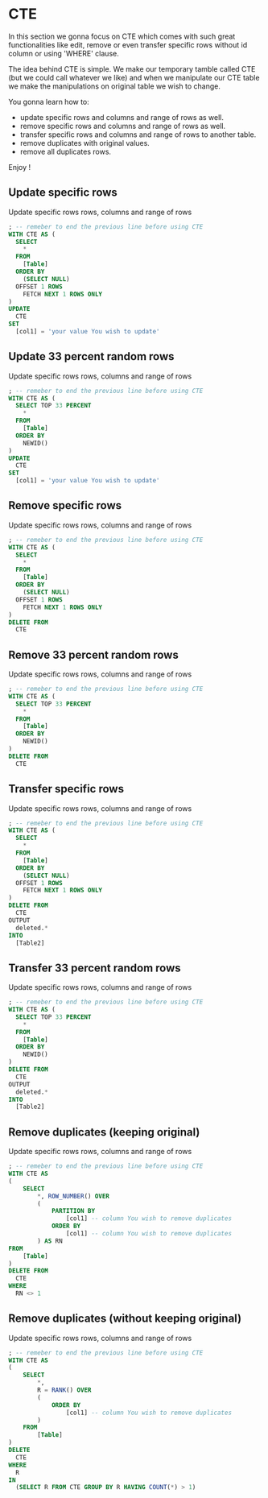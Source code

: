 # CTE
In this section we gonna focus on CTE which comes with such great functionalities like edit, remove or even transfer specific rows without id column or using 'WHERE' clause.

The idea behind CTE is simple. We make our temporary tamble called CTE (but we could call whatever we like) and when we manipulate our CTE table we make the manipulations on original table we wish to change.

You gonna learn how to:
* update specific rows and columns and range of rows as well.
* remove specific rows and columns and range of rows as well.
* transfer specific rows and columns and range of rows to another table.
* remove duplicates with original values.
* remove all duplicates rows.

Enjoy !

## Update specific rows
Update specific rows rows, columns and range of rows
```sql
; -- remeber to end the previous line before using CTE
WITH CTE AS (
  SELECT
    *
  FROM
    [Table]
  ORDER BY
    (SELECT NULL)
  OFFSET 1 ROWS
    FETCH NEXT 1 ROWS ONLY
)
UPDATE
  CTE
SET
  [col1] = 'your value You wish to update'
```

## Update 33 percent random rows
Update specific rows rows, columns and range of rows
```sql
; -- remeber to end the previous line before using CTE
WITH CTE AS (
  SELECT TOP 33 PERCENT
    *
  FROM
    [Table]
  ORDER BY
    NEWID()
)
UPDATE
  CTE
SET
  [col1] = 'your value You wish to update'
```

## Remove specific rows
Update specific rows rows, columns and range of rows
```sql
; -- remeber to end the previous line before using CTE
WITH CTE AS (
  SELECT
    *
  FROM
    [Table]
  ORDER BY
    (SELECT NULL)
  OFFSET 1 ROWS
    FETCH NEXT 1 ROWS ONLY
)
DELETE FROM
  CTE
```

## Remove 33 percent random rows
Update specific rows rows, columns and range of rows
```sql
; -- remeber to end the previous line before using CTE
WITH CTE AS (
  SELECT TOP 33 PERCENT
    *
  FROM
    [Table]
  ORDER BY
    NEWID()
)
DELETE FROM
  CTE
```

## Transfer specific rows
Update specific rows rows, columns and range of rows
```sql
; -- remeber to end the previous line before using CTE
WITH CTE AS (
  SELECT
    *
  FROM
    [Table]
  ORDER BY
    (SELECT NULL)
  OFFSET 1 ROWS
    FETCH NEXT 1 ROWS ONLY
)
DELETE FROM 
  CTE 
OUTPUT
  deleted.*
INTO
  [Table2]
```

## Transfer 33 percent random rows
Update specific rows rows, columns and range of rows
```sql
; -- remeber to end the previous line before using CTE
WITH CTE AS (
  SELECT TOP 33 PERCENT
    *
  FROM
    [Table]
  ORDER BY
    NEWID()
)
DELETE FROM 
  CTE 
OUTPUT
  deleted.*
INTO
  [Table2]
```

## Remove duplicates (keeping original)
Update specific rows rows, columns and range of rows
```sql
; -- remeber to end the previous line before using CTE
WITH CTE AS
(
    SELECT 
        *, ROW_NUMBER() OVER 
        (
            PARTITION BY
                [col1] -- column You wish to remove duplicates
            ORDER BY
                [col1] -- column You wish to remove duplicates
        ) AS RN
FROM
    [Table]
)
DELETE FROM 
  CTE
WHERE
  RN <> 1
```

## Remove duplicates (without keeping original)
Update specific rows rows, columns and range of rows
```sql
; -- remeber to end the previous line before using CTE
WITH CTE AS
(
    SELECT
        *,
        R = RANK() OVER 
        (
            ORDER BY
                [col1] -- column You wish to remove duplicates
        )
    FROM 
        [Table]
) 
DELETE 
  CTE
WHERE 
  R 
IN
  (SELECT R FROM CTE GROUP BY R HAVING COUNT(*) > 1)
```

